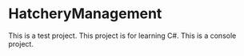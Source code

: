 # HatcheryManagement
This is a test project. This project is for learning C#. This is a console project.
